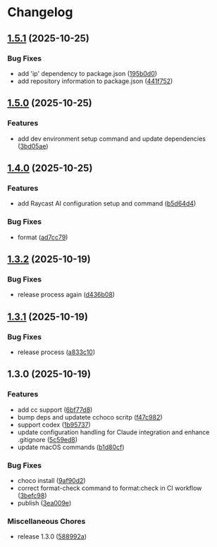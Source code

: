# Changelog

## [1.5.1](https://github.com/gengjiawen/os-init/compare/v1.5.0...v1.5.1) (2025-10-25)


### Bug Fixes

* add 'ip' dependency to package.json ([195b0d0](https://github.com/gengjiawen/os-init/commit/195b0d06b158962d57060336629e0666b726b9d9))
* add repository information to package.json ([441f752](https://github.com/gengjiawen/os-init/commit/441f7525a44af7a96b0f2916e2228439e89bb1d7))

## [1.5.0](https://github.com/gengjiawen/os-init/compare/v1.4.0...v1.5.0) (2025-10-25)


### Features

* add dev environment setup command and update dependencies ([3bd05ae](https://github.com/gengjiawen/os-init/commit/3bd05aec3ba20c55e0b2323fb0da390eb4de539d))

## [1.4.0](https://github.com/gengjiawen/os-init/compare/v1.3.2...v1.4.0) (2025-10-25)


### Features

* add Raycast AI configuration setup and command ([b5d64d4](https://github.com/gengjiawen/os-init/commit/b5d64d4fa65dddf739b7b3b6e50ce3f94346538a))


### Bug Fixes

* format ([ad7cc79](https://github.com/gengjiawen/os-init/commit/ad7cc791efb1437c2eaae916fe3ba43bc545b355))

## [1.3.2](https://github.com/gengjiawen/os-init/compare/v1.3.1...v1.3.2) (2025-10-19)


### Bug Fixes

* release process  again ([d436b08](https://github.com/gengjiawen/os-init/commit/d436b0891c4ce2262339b2b36107a5c65abdbf83))

## [1.3.1](https://github.com/gengjiawen/os-init/compare/v1.3.0...v1.3.1) (2025-10-19)


### Bug Fixes

* release process ([a833c10](https://github.com/gengjiawen/os-init/commit/a833c1046247bb033a286d6173f493c1984f1150))

## 1.3.0 (2025-10-19)


### Features

* add cc support ([6bf77d8](https://github.com/gengjiawen/os-init/commit/6bf77d8d01b24babfa8c61e14cb1600b5efea309))
* bump deps and updatete cchoco scritp ([f47c982](https://github.com/gengjiawen/os-init/commit/f47c982e163c8396ef579becd869ae0ae0124c2c))
* support codex ([1b95737](https://github.com/gengjiawen/os-init/commit/1b957378dbfce4945aea74f3d84326dc5e657cc6))
* update configuration handling for Claude integration and enhance .gitignore ([5c59ed8](https://github.com/gengjiawen/os-init/commit/5c59ed85125e3247c97dd6d339584fe6d9aa63a2))
* update macOS commands ([b1d80cf](https://github.com/gengjiawen/os-init/commit/b1d80cf8fa06360fff2be1e188b7d09cfb2d8479))


### Bug Fixes

* choco install ([9af90d2](https://github.com/gengjiawen/os-init/commit/9af90d299b5865d54b7b3eff467f086dacdd175d))
* correct format-check command to format:check in CI workflow ([3befc98](https://github.com/gengjiawen/os-init/commit/3befc989086cc04da5306b42159bcd2b751451b6))
* publish ([3ea009e](https://github.com/gengjiawen/os-init/commit/3ea009e1634e94e7b8c1801ff6754cb7a5012ccf))


### Miscellaneous Chores

* release 1.3.0 ([588992a](https://github.com/gengjiawen/os-init/commit/588992ab4565e792900e1efa50ebdedca9fca91d))
